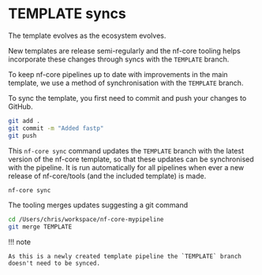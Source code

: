 # TEMPLATE syncs

The template evolves as the ecosystem evolves.

New templates are release semi-regularly and the nf-core tooling helps incorporate these changes through syncs with the `TEMPLATE` branch.

To keep nf-core pipelines up to date with improvements in the main template, we use a method of synchronisation with the `TEMPLATE` branch.
 
To sync the template, you first need to commit and push your changes to GitHub.

```bash
git add .
git commit -m "Added fastp"
git push
```

This  `nf-core sync` command updates the `TEMPLATE` branch with the latest version of the nf-core template, so that these updates can be synchronised with the pipeline. It is run automatically for all pipelines when ever a new release of nf-core/tools (and the included template) is made. 

```bash
nf-core sync
```

The tooling merges updates suggesting a git command 

```bash
cd /Users/chris/workspace/nf-core-mypipeline
git merge TEMPLATE
```

!!! note

    As this is a newly created template pipeline the `TEMPLATE` branch doesn't need to be synced.